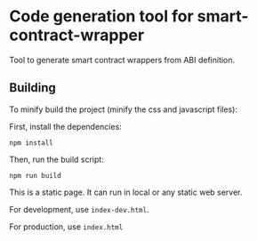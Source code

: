 # Code generation tool for smart-contract-wrapper

Tool to generate smart contract wrappers from ABI definition.

## Building

To minify build the project (minify the css and javascript files):

First, install the dependencies:

```
npm install
```

Then, run the build script:

```
npm run build
```

This is a static page. It can run in local or any static web server.

For development, use `index-dev.html`.

For production, use `index.html`
